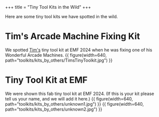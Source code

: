 +++
title = "Tiny Tool Kits in the Wild"
+++

Here are some tiny tool kits we have spotted in the wild.  

# Tim's Arcade Machine Fixing Kit
We spotted [Tim's](https://timhunkin.com/) tiny tool kit at EMF 2024 when he was fixing one of his Wonderful Arcade Machines.
{{ figure(width=640, path="toolkits/kits_by_others/TimsTinyToolkit.jpg") }}

# Tiny Tool Kit at EMF
We were shown this fab tiny tool kit at EMF 2024. (If this is your kit please tell us your name, and we will add it here.)
{{ figure(width=640, path="toolkits/kits_by_others/unknown1.jpg") }}
{{ figure(width=640, path="toolkits/kits_by_others/unknown2.jpg") }}
